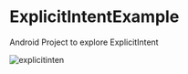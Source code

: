 # ExplicitIntentExample
Android Project to explore ExplicitIntent


![explicitinten](https://user-images.githubusercontent.com/30308568/40800171-3abd4f5a-652d-11e8-985f-ec83c291757a.png)
